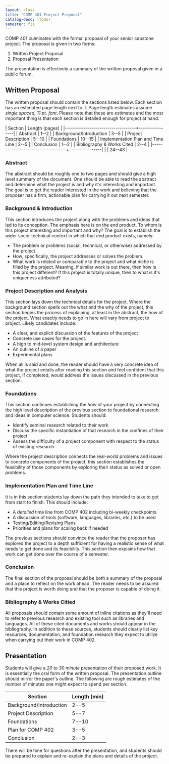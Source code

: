 ```yaml
---
layout: class
title: "COMP 401 Project Proposal"
catalog-desc: (todo)
semester: f21
---
```


COMP 401 culminates with the formal proposal of your senior capstone
project. The proposal is given in two forms:

1. Written Project Proposal
2. Proposal Presentation

The presentation is effectively a summary of the written proposal given in a public forum.

## Written Proposal

The written proposal should contain the sections listed below. Each
section has an estimated page length next to it. Page length estimates
assume *single spaced, 11 pt. font*. Please note that these are
estimates and the most important thing is that each section is
detailed enough for project at hand.

| Section                           | Length (pages) |
|-----------------------------------+----------------|
| Abstract                          |           1--2 |
| Background/Introduction           |           3--5 |
| Project Description               |          5--10 |
| Foundations                       |         10--15 |
| Implementation Plan and Time Line |           2--5 |
| Conclusion                        |           1--2 |
| Bibliography & Works Cited        |           2--4 |
|-----------------------------------+----------------|
|                                   |         24--43 |

### Abstract

The abstract should be roughly one to two pages and should give a high
level summary of the document. One should be able to read the abstract
and determine what the project is and why it's interesting and
important. The goal is to get the reader interested in the work and
believing that the proposer has a firm, actionable plan for carrying
it out next semester.

### Background & Introduction

This section introduces the project along with the problems and ideas that led to its conception. The emphasis here is on the end product. To whom is this project interesting and important and why? The goal is to establish the wider socio-technical context in which that end product exists, namely:

* The problem or problems (social, technical, or otherwise) addressed
  by the project.
* How, specifically, the project addresses or solves the problem.
* What work is related or comparable to the project and what niche is
  filled by the project. Meaning, if similar work is out there, then
  how is this project different? If this project is totally unique,
  then to what is it's uniqueness attributed?

### Project Description and Analysis

This section lays down the technical details for the project. Where
the background section spells out the what and the why of the project,
this section begins the process of explaining, at least in the
abstract, the how of the project. What exactly needs to go in here
will vary from project to project. Likely candidates include:

* A clear, and explicit discussion of the features of the project
* Concrete use cases for the project.
* A high to mid-level system design and architecture
* An outline of a paper
* Experimental plans

When all is said and done, the reader should have a very concrete idea
of what the project entails after reading this section and feel
confident that this project, if completed, would address the issues
discussed in the previous section.

### Foundations

This section continues establishing the *how* of your project by
connecting the high level description of the previous section to
foundational research and ideas in computer science. Students should:

* Identify seminal research related to their work
* Discuss the specific instantiation of that research in the confines of their project
* Assess the difficulty of a project component with respect to the status of existing research

Where the project description connects the real-world problems and
issues to concrete components of the project, this section establishes
the feasibility of those components by exploring their status as
solved or open problems.

### Implementation Plan and Time Line

It is in this section students lay down the path they intended to take
to get from start to finish. This should include:

* A *detailed* time line from COMP 402 including bi-weekly checkpoints.
* A discussion of tools (software, languages, libraries, etc.) to be used
* Testing/Editing/Revising Plans
* Priorities and plans for scaling back if needed

The previous sections should convince the reader that the proposer has
explored the project to a depth sufficient for having a realistic
sense of what needs to get done and its feasibility. This section then
explains how that work can get done over the course of a semester.


### Conclusion

The final section of the proposal should be both a summary of the
proposal and a place to reflect on the work ahead. The reader needs to
be assured that this project is worth doing and that the proposer is
capable of doing it.

### Bibliography & Works Citied

All proposals should contain some amount of inline citations as
they'll need to refer to previous research and existing tool such as
libraries and languages. All of these cited documents and works should
appear in the bibliography. In addition to these sources, students
should clearly list key resources, documentation, and foundation
research they expect to utilize when carrying out their work in COMP
402.

## Presentation

Students will give a *20 to 30 minute* presentation of their proposed work. It is essentially the oral form of the written proposal. The presentation outline should mirror the paper's outline. The following are rough estimates of the number of minutes one might expect to spend per section.

| Section                 | Length (min) |
|-------------------------|--------------|
| Background/Introduction | 2--5         |
| Project Description     | 5--7         |
| Foundations             | 7--10        |
| Plan for COMP 402       | 3--5         |
| Conclusion              | 2--3         |


There will be time for questions after the presentation, and students
should be prepared to explain and re-explain the plans and details of
the project.

